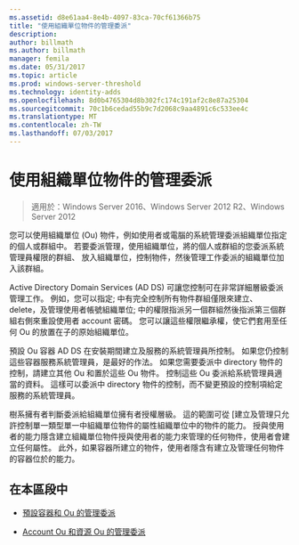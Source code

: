 ```yaml
---
ms.assetid: d8e61aa4-8e4b-4097-83ca-70cf61366b75
title: "使用組織單位物件的管理委派"
description: 
author: billmath
ms.author: billmath
manager: femila
ms.date: 05/31/2017
ms.topic: article
ms.prod: windows-server-threshold
ms.technology: identity-adds
ms.openlocfilehash: 8d0b4765304d8b302fc174c191af2c8e87a25304
ms.sourcegitcommit: 70c1b6cedad55b9c7d2068c9aa4891c6c533ee4c
ms.translationtype: MT
ms.contentlocale: zh-TW
ms.lasthandoff: 07/03/2017
---
```

# <a name="delegating-administration-by-using-ou-objects"></a>使用組織單位物件的管理委派

>適用於：Windows Server 2016、Windows Server 2012 R2、Windows Server 2012

您可以使用組織單位 (Ou) 物件，例如使用者或電腦的系統管理委派組織單位指定的個人或群組中。 若要委派管理，使用組織單位，將的個人或群組的您委派系統管理員權限的群組、 放入組織單位，控制物件，然後管理工作委派的組織單位加入該群組。  
  
Active Directory Domain Services (AD DS) 可讓您控制可在非常詳細層級委派管理工作。 例如，您可以指定; 中有完全控制所有物件群組僅限來建立、 delete，及管理使用者帳號組織單位; 中的權限指派另一個群組然後指派第三個群組右側來重設使用者 account 密碼。 您可以讓這些權限繼承權，使它們套用至任何 Ou 的放置在子的原始組織單位。  
  
預設 Ou 容器 AD DS 在安裝期間建立及服務的系統管理員所控制。 如果您仍控制這些容器服務系統管理員，是最好的作法。 如果您需要委派中 directory 物件的控制，請建立其他 Ou 和置於這些 Ou 物件。 控制這些 Ou 委派給系統管理員適當的資料。 這樣可以委派中 directory 物件的控制，而不變更預設的控制項給定服務的系統管理員。  
  
樹系擁有者判斷委派給組織單位擁有者授權層級。 這的範圍可從 [建立及管理只允許控制單一類型單一中組織單位物件的屬性組織單位中的物件的能力。 授與使用者的能力隱含建立組織單位物件授與使用者的能力來管理的任何物件，使用者會建立任何屬性。 此外，如果容器所建立的物件，使用者隱含有建立及管理任何物件的容器位於的能力。  
  
## <a name="in-this-section"></a>在本區段中  
  
-   [預設容器和 Ou 的管理委派](../../ad-ds/plan/Delegating-Administration-of-Default-Containers-and-OUs.md)  
  
-   [Account Ou 和資源 Ou 的管理委派](../../ad-ds/plan/Delegating-Administration-of-Account-OUs-and-Resource-OUs.md)  
  



